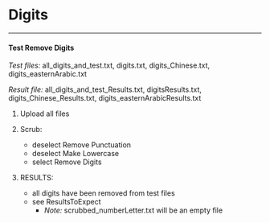 # Digits

***

#### Test Remove Digits 

*Test files:* all_digits_and_test.txt, digits.txt, digits_Chinese.txt,
            digits_easternArabic.txt

*Result file:* all_digits_and_test_Results.txt, digitsResults.txt, 
               digits_Chinese_Results.txt, digits_easternArabicResults.txt


1. Upload all files

2. Scrub: 
    - deselect Remove Punctuation
    - deselect Make Lowercase
    - select Remove Digits

3. RESULTS: 
    - all digits have been removed from test files
    - see ResultsToExpect
        * *Note:* scrubbed_numberLetter.txt will be an empty file
